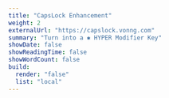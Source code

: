 ```yaml
---
title: "CapsLock Enhancement"
weight: 2
externalUrl: "https://capslock.vonng.com"
summary: "Turn into a ✱ HYPER Modifier Key"
showDate: false
showReadingTime: false
showWordCount: false
build:
  render: "false"
  list: "local"
---
```

